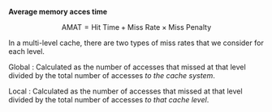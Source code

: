 **Average memory acces time**

$$
\text{AMAT} = \text{Hit Time} + \text{Miss Rate}\times\text{Miss Penalty}
$$

In a multi-level cache, there are two types of miss rates that we consider for each level.

Global
: Calculated as the number of accesses that missed at that level divided by the total number of accesses _to the cache system_.

Local
: Calculated as the number of accesses that missed at that level divided by the total number of accesses _to that cache level_.